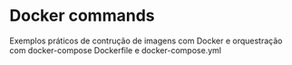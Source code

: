 # Docker commands

Exemplos práticos de contrução de imagens com Docker e orquestração com docker-compose Dockerfile e docker-compose.yml
